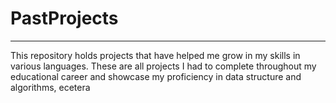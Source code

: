 # PastProjects
__________________________________________________________________________________________________________________________________________________

This repository holds projects that have helped me grow in my skills in various languages. These are all projects I had to complete throughout my educational career and showcase my proficiency in data structure and algorithms, ecetera
